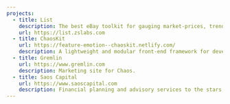 ```yaml
---
projects:
  - title: List
    description: The best eBay toolkit for gauging market-prices, trends, and activity on multiple search terms.
    url: https://list.zslabs.com
  - title: ChaosKit
    url: https://feature-emotion--chaoskit.netlify.com/
    description: A lightweight and modular front-end framework for developing fast and powerful web interfaces within Gremlin. [Source](https://github.com/gremlin/chaoskit/tree/feature/emotion)
  - title: Gremlin
    url: https://www.gremlin.com
    description: Marketing site for Chaos.
  - title: Saos Capital
    url: https://www.saoscapital.com
    description: Financial planning and advisory services to the stars.
---
```

